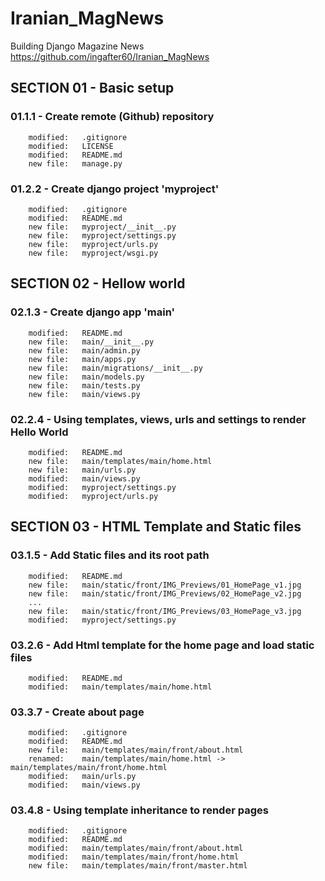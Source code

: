 # Iranian_MagNews
Building Django Magazine News
https://github.com/ingafter60/Iranian_MagNews

## SECTION 01 - Basic setup

### 01.1.1 - Create remote (Github) repository

        modified:   .gitignore
        modified:   LICENSE
        modified:   README.md
        new file:   manage.py

### 01.2.2 - Create django project 'myproject' 

        modified:   .gitignore
        modified:   README.md
        new file:   myproject/__init__.py
        new file:   myproject/settings.py
        new file:   myproject/urls.py
        new file:   myproject/wsgi.py

## SECTION 02 - Hellow world

### 02.1.3 - Create django app 'main'

        modified:   README.md
        new file:   main/__init__.py
        new file:   main/admin.py
        new file:   main/apps.py
        new file:   main/migrations/__init__.py
        new file:   main/models.py
        new file:   main/tests.py
        new file:   main/views.py

### 02.2.4 - Using templates, views, urls and settings to render Hello World 

        modified:   README.md
        new file:   main/templates/main/home.html
        new file:   main/urls.py
        modified:   main/views.py
        modified:   myproject/settings.py
        modified:   myproject/urls.py

## SECTION 03 - HTML Template and Static files

### 03.1.5 - Add Static files and its root path

        modified:   README.md
        new file:   main/static/front/IMG_Previews/01_HomePage_v1.jpg
        new file:   main/static/front/IMG_Previews/02_HomePage_v2.jpg
        ...
        new file:   main/static/front/IMG_Previews/03_HomePage_v3.jpg
        modified:   myproject/settings.py

### 03.2.6 - Add Html template for the home page and load static files

        modified:   README.md
        modified:   main/templates/main/home.html 


### 03.3.7 - Create about page

        modified:   .gitignore
        modified:   README.md
        new file:   main/templates/main/front/about.html
        renamed:    main/templates/main/home.html -> main/templates/main/front/home.html
        modified:   main/urls.py
        modified:   main/views.py

### 03.4.8 - Using template inheritance to render pages 

        modified:   .gitignore
        modified:   README.md
        modified:   main/templates/main/front/about.html
        modified:   main/templates/main/front/home.html
        new file:   main/templates/main/front/master.html




























































































































